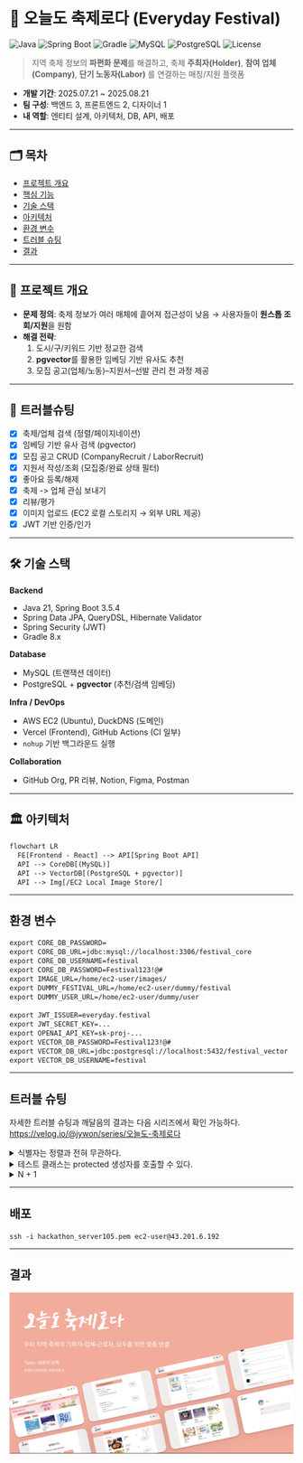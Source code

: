 # 🎉 오늘도 축제로다 (Everyday Festival)

![Java](https://img.shields.io/badge/Java-21-blue)
![Spring Boot](https://img.shields.io/badge/Spring%20Boot-3.5.4-brightgreen)
![Gradle](https://img.shields.io/badge/Build-Gradle%208.x-02303A)
![MySQL](https://img.shields.io/badge/DB-MySQL-orange)
![PostgreSQL](https://img.shields.io/badge/DB-PostgreSQL%20%2B%20pgvector-336791)
![License](https://img.shields.io/badge/License-MIT-lightgrey)

> 지역 축제 정보의 **파편화 문제**를 해결하고, 축제 **주최자(Holder)**, **참여 업체(Company)**, **단기 노동자(Labor)** 를 연결하는 매칭/지원 플랫폼

- **개발 기간**: 2025.07.21 ~ 2025.08.21
- **팀 구성**: 백엔드 3, 프론트엔드 2, 디자이너 1
- **내 역할**: 엔티티 설계, 아키텍처, DB, API, 배포

---

## 🗂️ 목차
- [프로젝트 개요](#-프로젝트-개요)
- [핵심 기능](#-핵심-기능)
- [기술 스택](#-기술-스택)
- [아키텍처](#-아키텍처)
- [환경 변수](#환경-변수)
- [트러블 슈팅](#트러블-슈팅)
- [결과](#결과)


---

## 📌 프로젝트 개요
- **문제 정의**: 축제 정보가 여러 매체에 흩어져 접근성이 낮음 → 사용자들이 **원스톱 조회/지원**을 원함  
- **해결 전략**:  
  1) 도시/구/키워드 기반 정교한 검색  
  2) **pgvector**를 활용한 임베딩 기반 유사도 추천  
  3) 모집 공고(업체/노동)–지원서–선발 관리 전 과정 제공

---

## 🚀 트러블슈팅
- [x] 축제/업체 검색 (정렬/페이지네이션)
- [x] 임베딩 기반 유사 검색 (pgvector)
- [x] 모집 공고 CRUD (CompanyRecruit / LaborRecruit)
- [x] 지원서 작성/조회 (모집중/완료 상태 필터)
- [x] 좋아요 등록/해제
- [x] 축제 -> 업체 관심 보내기
- [x] 리뷰/평가
- [x] 이미지 업로드 (EC2 로컬 스토리지 → 외부 URL 제공)
- [x] JWT 기반 인증/인가

---

## 🛠 기술 스택
**Backend**
- Java 21, Spring Boot 3.5.4  
- Spring Data JPA, QueryDSL, Hibernate Validator  
- Spring Security (JWT)  
- Gradle 8.x

**Database**
- MySQL (트랜잭션 데이터)  
- PostgreSQL + **pgvector** (추천/검색 임베딩)

**Infra / DevOps**
- AWS EC2 (Ubuntu), DuckDNS (도메인)  
- Vercel (Frontend), GitHub Actions (CI 일부)  
- `nohup` 기반 백그라운드 실행

**Collaboration**
- GitHub Org, PR 리뷰, Notion, Figma, Postman

---

## 🏛 아키텍처
```mermaid
flowchart LR
  FE[Frontend - React] --> API[Spring Boot API]
  API --> CoreDB[(MySQL)]
  API --> VectorDB[(PostgreSQL + pgvector)]
  API --> Img[/EC2 Local Image Store/]
```

---
## 환경 변수
```
export CORE_DB_PASSWORD=
export CORE_DB_URL=jdbc:mysql://localhost:3306/festival_core
export CORE_DB_USERNAME=festival
export CORE_DB_PASSWORD=Festival123!@# 
export IMAGE_URL=/home/ec2-user/images/
export DUMMY_FESTIVAL_URL=/home/ec2-user/dummy/festival
export DUMMY_USER_URL=/home/ec2-user/dummy/user

export JWT_ISSUER=everyday.festival
export JWT_SECRET_KEY=...
export OPENAI_API_KEY=sk-proj-...
export VECTOR_DB_PASSWORD=Festival123!@#
export VECTOR_DB_URL=jdbc:postgresql://localhost:5432/festival_vector
export VECTOR_DB_USERNAME=festival
```
---
## 트러블 슈팅

자세한 트러블 슈팅과 깨달음의 결과는 다음 시리즈에서 확인 가능하다. <br/>
https://velog.io/@jywon/series/오늘도-축제로다

<details><summary>식별자는 정렬과 전혀 무관하다.</summary>
  
extraQuestions는 처음에 값타입 컬렉션으로 설계하였다.
질문의 순서를 따라 답변을 대응시키고 출력할 계획이므로, 컬렉션 내부 순서가 중요하다.
따라서 정렬을 위해 일대다 관계로 전환하고 별도 테이블을 생성했다.
라고 잘못된 생각을 했었다.

결론부터 말하면 ID는 식별자일 뿐, 정렬의 요소로 사용해선 안된다.
언뜻 보면 삽입한 순서대로 증가하기에 정렬에 적절해 보인다.
하지만, ID는 반드시 순서대로 증가하는 것이 아니다.

중간 값 삭제
1, 2, 3 순서대로 존재하는 데이터에서 2를 제거하면 id는 1, 3이 된다.
3이 2가 되지 않는다.

DB, 전략마다 다름
DB 종류와 DDL에서 지정하는 키 생성 전략마다 키 값 할당 방식이 모두 다르다.

JPA 내부 로직
JPA는 같은 엔티티 타입별로 모아서 flush() 한다.
이때, List가 아닌 Map을 사용해서 모아둔 후 DB에 쿼리를 전송한다.
이 과정에서 순서가 뒤섞인다.

-> @OrderColumn을 사용해서 순서와 관련된 별도 컬럼을 생성해야 한다.
</details>
<details><summary>테스트 클래스는 protected 생성자를 호출할 수 있다.</summary>
나는 모든 엔티티에서 의도하지 않은 생성을 막고자 @NoArgs...를 protected,
생성자를 private 으로 선언하고, 정적 팩토리 메서드만을 공개했다.
그런데 IDE가 테스트 클래스에서 new xxxConstructor(); 를 자동완성으로 제시했다.

파라미터 없는 기본 생성자는 protected로 막아두었기에
같은 클래스, 같은 패키지, 자식 클래스 에서만 호출 가능하다.

1. 테스트 클래스는 자식 클래스인가? <br/>
```
Class<?> clazz = FestivalTest.class;
Class<?> superClass = clazz.getSuperclass();
System.out.println("상위 클래스: " + superClass.getName());
```
위 코드는 바로 위 부모 클래스를 조회한다.

상위 클래스: java.lang.Object
모든 클래스는 Object를 상속하므로, 사실상 아무 클래스도 상속하지 않는 셈이다.

2.테스트 클래스는 같은 클래스인가? <br/>
`this.getClass() = class com.festival.everyday.core.domain.FestivalTest`
다른 클래스였다.

그런데, 클래스 확인 출력 결과에서 이상한 점을 발견했다.
두 클래스의 패키지가 동일하다.
인텔리제이 프로젝트 계층 구조에 의하면, 두 클래스는 main, test로 나뉜다.
이는 디렉토리 와 패키지 를 동일시해서 발생하는 오해였다.

테스트와 클래스를 같은 패키지에 배치한 것은 의도된 설계였다.
우리는 정적 팩토리 메서드와 private, protected 생성자를 통해 단일 공통 진입점을 설계하였다.
또한 해당 메서드에서 검증 로직을 삽입하여 무결성(불변 조건)을 보장하였다.
다르게 말하면 정해진 방식으로는 테스트를 위해 엔티티에 의도적으로 잘못된 값을 발생시킬 수 없다.
따라서 막아둔 protected 생성자를 테스트에서 사용하여 검증을 우회하기 위해 같은 패키지에 배치하였다.
</details>

<details><summary>N + 1</summary>
사실 트러블 슈팅 작성을 위해 억지로 `N + 1` 문제를 발생시켜야 하나 고민했지만 <br/>
솔직히 쓰자면 미리 관련 문제에 대해 학습을 한 후 프로젝트를 진행하였기에 <br/>
`fetch join`과 `batch size` 전략 그리고 `projection`을 적극적으로 사용하여 <br/>
본 프로젝트에서 `N + 1` 문제는 발생하지 않았다.

</details>

---

## 배포
`ssh -i hackathon_server105.pem ec2-user@43.201.6.192`

---
## 결과
[![발표자료 미리보기](./docs/thumbnail.png)](./docs/presentation.pdf)

